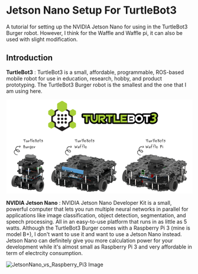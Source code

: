 # Jetson Nano Setup For TurtleBot3 
A tutorial for setting up the NVIDIA Jetson Nano for using in the TurtleBot3 Burger robot. However, I think for the Waffle and Waffle pi, it can also be used with slight modification.

## Introduction
**TurtleBot3** : TurtleBot3 is a small, affordable, programmable, ROS-based mobile robot for use in education, research, hobby, and product prototyping. The TurtleBot3 Burger robot is the smallest and the one that I am using here.

![Turtlebot3 Image](./Images/Turtlebot3.png)

**NVIDIA Jetson Nano** : NVIDIA Jetson Nano Developer Kit is a small, powerful computer that lets you run multiple neural networks in parallel for applications like image classification, object detection, segmentation, and speech processing. All in an easy-to-use platform that runs in as little as 5 watts. Although the TurtleBot3 Burger comes with a Raspberry Pi 3 (mine is model B+), I don't want to use it and want to use a Jetson Nano instead. Jetson Nano can definitely give you more calculation power for your development while it's almost small as Raspberry Pi 3 and very affordable in term of electrcity consumption.

![JetsonNano_vs_Raspberry_Pi3 Image](./Images/JetsonNano_vs_Raspberry_Pi3.png)
